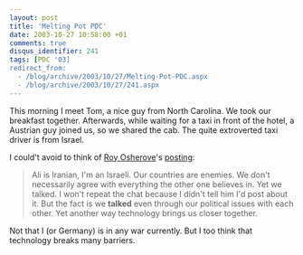 ```yaml
---
layout: post
title: 'Melting Pot PDC'
date: 2003-10-27 10:58:00 +01
comments: true
disqus_identifier: 241
tags: [PDC '03]
redirect_from:
  - /blog/archive/2003/10/27/Melting-Pot-PDC.aspx
  - /blog/archive/2003/10/27/241.aspx
---
```


This morning I meet Tom, a nice guy from North Carolina. We took our breakfast together. Afterwards, while waiting for a taxi in front of the hotel, a Austrian guy joined us, so we shared the cab. The quite extroverted taxi driver is from Israel.

I could't avoid to think of [Roy Osherove](http://weblogs.asp.net/rosherove/)'s [posting](http://weblogs.asp.net/rosherove/posts/31828.aspx):

> Ali is Iranian, I'm an Israeli. Our countries are enemies. We don't necessarily agree with everything the other one believes in. Yet we talked. I won't repeat the chat because I didn't tell him I'd post about it. But the fact is we **talked** even through our political issues with each other. Yet another way technology brings us closer together.

Not that I (or Germany) is in any war currently. But I too think that technology breaks many barriers.


